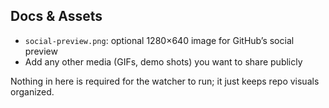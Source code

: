 ## Docs & Assets

- `social-preview.png`: optional 1280×640 image for GitHub’s social preview
- Add any other media (GIFs, demo shots) you want to share publicly

Nothing in here is required for the watcher to run; it just keeps repo visuals organized.
